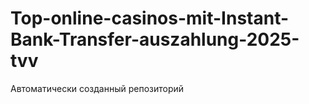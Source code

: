 # Top-online-casinos-mit-Instant-Bank-Transfer-auszahlung-2025-tvv
Автоматически созданный репозиторий
